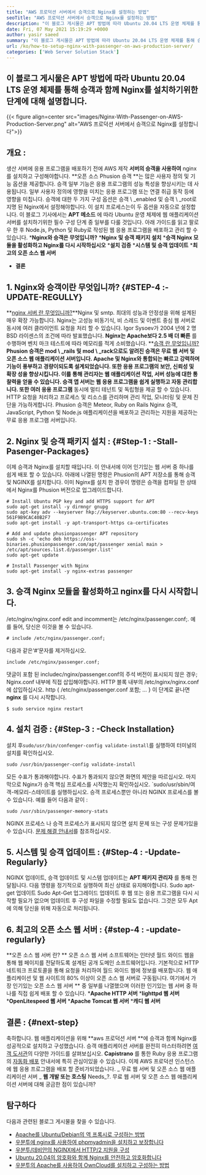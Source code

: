 ```yaml
---
title: "AWS 프로덕션 서버에서 승객으로 Nginx를 설정하는 방법" 
seoTitle: "AWS 프로덕션 서버에서 승객으로 Nginx를 설정하는 방법" 
description: "이 블로그 게시물은 APT 방법에 따라 Ubuntu 20.04 LTS 운영 체제를 통해 승객과 함께 NGINX 설치 단계를 설명합니다." 
date: Fri, 07 May 2021 15:19:29 +0000
author: yasir saeed
summary: "이 블로그 게시물은 APT 방법에 따라 Ubuntu 20.04 LTS 운영 체제를 통해 승객과 함께 NGINX 설치 단계를 설명합니다." 
url: /ko/how-to-setup-nginx-with-passenger-on-aws-production-server/
categories: ['Web Server Solution Stack']
---
```


## 이 블로그 게시물은 APT 방법에 따라 Ubuntu 20.04 LTS 운영 체제를 통해 승객과 함께 Nginx를 설치하기위한 단계에 대해 설명합니다.

{{< figure align=center src="images/Nginx-With-Passenger-on-AWS-Production-Server.png" alt="AWS 프로덕션 서버에서 승객으로 Nginx를 설정합니다">}}


## **개요**  :
생산 서버에 응용 프로그램을 배포하기 전에 AWS 제작 **서버의 승객을 사용하여**  nginx를 설치하고 구성해야합니다.
**오픈 소스 Phusion 승객 **는 많은 사용자 정의 및 기능 옵션을 제공합니다. 승객 일부 기능은 응용 프로그램의 성능 특성을 향상시키는 데 사용됩니다. 일부 사용자 정의에 영향을 미치는 응용 프로그램 또는 연결 취급 동작 등에 영향을 미칩니다. 승객에 대한 두 가지 구성 옵션은 승객 \ _enabled 및 승객 \ _root로 지명 된 Nginx에서 설정해야합니다. 이 설치 프로세스는이 두 옵션을 자동으로 설정합니다.
이 블로그 기사에서는 **APT 메소드** 에 따라 Ubuntu 운영 체제에 웹 애플리케이션 서버를 설치하기위한 필수 구성 단계 중 일부를 다룰 것입니다. 아래 가이드를 읽고 팔로우 한 후 Node.js, Python 및 Ruby로 작성된 웹 응용 프로그램을 배포하고 관리 할 수 ​​있습니다.
  ***Nginx와 승객은 무엇입니까?** 
  ***Nginx 및 승객 패키지 설치** 
  ***승객 Nginx 모듈을 활성화하고 Nginx를 다시 시작하십시오** 
  ***설치 검증** 
  ***시스템 및 승객 업데이트** 
  ***최고의 오픈 소스 웹 서버** 
  * **결론**

## 1. Nginx와 승객이란 무엇입니까?   {#STEP-4 :-UPDATE-REGULLY}
**[nginx 서버 란 무엇입니까?][1]**Nginx 및 smtp. 최대의 성능과 안정성을 위해 설계된 매우 확장 가능합니다. Nginx는 고성능 비동기식, 비 스레드 및 이벤트 중심 웹 서버로 동시에 여러 클라이언트 요청을 처리 할 수 ​​있습니다. Igor Sysoev가 2004 년에 2 명 BSD 라이센스의 조건에 따라 발표했습니다.  **Nginx는 Apache보다 2.5 배 더 빠른**  를 수행하며 벤치 마크 테스트에 따라 메모리를 적게 소비했습니다.
**[승객 란 무엇입니까?][2]**Phusion 승객은 mod \ _rails 및 mod \ _rack으로도 알려진 승객은 무료 웹 서버 및 오픈 소스 웹 애플리케이션 서버입니다. Apache 및 Nginx와 통합되는 빠르고 강력하며 기능이 풍부하고 경량이되도록 설계되었습니다. 또한 응용 프로그램의 보안, 신뢰성 및 확장 성을 향상시킵니다. 이를 통해 관리자는 웹 애플리케이션 작업, 서버 성능에 대한 통찰력을 얻을 수 있습니다. 승객 앱 서버는 웹 응용 프로그램을 쉽게 실행하고 자동 관리합니다. 또한 여러 응용 프로그램**  동시에 멀티 테넌트 및 독립형을 제공 할 수 있습니다. HTTP 요청을 처리하고 프로세스 및 리소스를 관리하며 관리 작업, 모니터링 및 문제 진단을 가능하게합니다. Phusion 승객은 Meteor, Ruby on Rails Nginx 승객, JavaScript, Python 및 Node.js 애플리케이션을 배포하고 관리하는 지원을 제공하는 무료 응용 프로그램 서버입니다.

## 2. Nginx 및 승객 패키지 설치 :   {#Step-1 : -Stall-Pasenger-Packages}
이제 승객과 Nginx를 설치할 때입니다. 이 안내서에 이어 인기있는 웹 서버 중 하나를 쉽게 배포 할 수 있습니다. 아래에 나열된 명령은 Phusion의 APT 저장소를 통해 승객 및 NGINX를 설치합니다. 이미 Nginx를 설치 한 경우이 명령은 승객을 컴파일 한 상태에서 Nginx를 Phusion 버전으로 업그레이드합니다.
```
# Install Ubuntu PGP key and add HTTPS support for APT
sudo apt-get install -y dirmngr gnupg
sudo apt-key adv --keyserver hkp://keyserver.ubuntu.com:80 --recv-keys 561F9B9CAC40B2F7
sudo apt-get install -y apt-transport-https ca-certificates

# Add and update phusionpassenger APT repository
sudo sh -c 'echo deb https://oss-binaries.phusionpassenger.com/apt/passenger xenial main > /etc/apt/sources.list.d/passenger.list'
sudo apt-get update

# Install Passenger with Nginx
sudo apt-get install -y nginx-extras passenger
```

## 3. 승객 Nginx 모듈을 활성화하고 nginx를 다시 시작합니다.
/etc/nginx/nginx.conf edit and incomment는 /etc/nginx/passenger.conf;. 예를 들어, 당신은 이것을 볼 수 있습니다.
```
# include /etc/nginx/passenger.conf;
```
다음과 같은‘#’문자를 제거하십시오.
```
include /etc/nginx/passenger.conf;
```
댓글이 포함 된 includec/nginx/passenger.conf의 주석 버전이 표시되지 않은 경우; Nginx.conf 내부에 직접 삽입해야합니다. HTTP 블록 내부의 /etc/nginx/nginx.conf에 삽입하십시오.
http {
    /etc/nginx/passenger.conf 포함;
    ...
}
이 단계로 끝나면 **nginx** 를 다시 시작합니다.
```
$ sudo service nginx restart
```

## 4. 설치 검증 :   {#Step-3 : -Check Installation}
설치 후`sudo/usr/bin/confenger-config validate-install`를 실행하여 터미널의 설치를 확인하십시오.
```
sudo /usr/bin/passenger-config validate-install
```
모든 수표가 통과해야합니다. 수표가 통과되지 않으면 화면의 제안을 따르십시오.
마지막으로 Nginx가 승객 핵심 프로세스를 시작했는지 확인하십시오. `sudo/usr/sbin/여객-메모리-스테이트를 실행하십시오. 승객 프로세스뿐만 아니라 NGINX 프로세스를 볼 수 있습니다. 예를 들어 다음과 같이 :
```
sudo /usr/sbin/passenger-memory-stats
```
NGINX 프로세스 나 승객 프로세스가 표시되지 않으면 설치 문제 또는 구성 문제가있을 수 있습니다. [문제 해결 안내서][3]를 참조하십시오.

## 5. 시스템 및 승객 업데이트 :   {#Step-4 : -Update-Regularly}
NGINX 업데이트, 승객 업데이트 및 시스템 업데이트는 **APT 패키지 관리자** 를 통해 전달됩니다. 다음 명령을 정기적으로 실행하여 최신 상태로 유지해야합니다.
Sudo apt-get 업데이트
Sudo Apt-Get 업그레이드
업데이트 후 웹 또는 응용 프로그램을 다시 시작할 필요가 없으며 업데이트 후 구성 파일을 수정할 필요도 없습니다. 그것은 모두 Apt에 의해 당신을 위해 자동으로 처리됩니다.

## 6. **최고의 오픈 소스 웹 서버**  :   {#step-4 : -update-regularly}
**오픈 소스 웹 서버 란? ** 오픈 소스 웹 서버 소프트웨어는 인터넷 월드 와이드 웹을 통해 웹 페이지를 전달하도록 설계된 공개 도메인 소프트웨어입니다. 기본적으로 HTTP 네트워크 프로토콜을 통해 요청을 처리하여 월드 와이드 웹에 정보를 배포합니다.
웹 애플리케이션 및 웹 사이트의 80% 이상이 오픈 소스 웹 서버로 구동됩니다. 여기에서 가장 인기있는 오픈 소스 웹 서버 ** 중 일부를 나열했으며 이러한 인기있는 웹 서버 중 하나를 직접 쉽게 배포 할 수 있습니다.
  ***Apache HTTP 서버** 
  ***lighttpd 웹 서버** 
  ***OpenLitespeed 웹 서버** 
  ***Apache Tomcat 웹 서버** 
  ***캐디 웹 서버** 

## [][4] 결론 :   {#next-step}
축하합니다. 웹 애플리케이션을 위해 **aws 프로덕션 서버 **에 승객과 함께 Nginx를 성공적으로 설치하고 구성했습니다. 승객 애플리케이션 서버를 완전히 마스터하려면 [여객 도서관][5]의 다양한 가이드를 살펴보십시오.  **Capistrano**  를 통한 Ruby 응용 프로그램의 [자동화 배포][6] 안내서에 특히 관심이있을 수 있습니다. 이제 AWS 프로덕션 인스턴스에 웹 응용 프로그램을 배포 할 준비가되었습니다.
_ 무료 웹 서버 및 오픈 소스 웹 애플리케이션 서버 _ **웹 개발 또는 호스팅**  Needs_?. 무료 웹 서버 및 오픈 소스 웹 애플리케이션 서버에 대해 궁금한 점이 있습니까?

## 탐구하다
다음과 관련된 블로그 게시물을 찾을 수 있습니다.
  * [Apache를 Ubuntu/Debian의 역 프록시로 구성하는 방법][8]
  * [우분투에 nginx를 사용하여 phpmyadmin을 설치하고 보장합니다][9]
  * [우분투/데비안의 NGINX에서 HTTP/2 지원을 구성][10]
  * [Ubuntu 20.04의 암호화와 함께 Nginx를 안전하고 암호화합니다][11]
  * [우분투의 Apache를 사용하여 OwnCloud를 설치하고 구성하는 방법][12]

  
[1]: http://nginx.com/
[2]: https://www.phusionpassenger.com/
[3]: https://www.phusionpassenger.com/library/admin/nginx/troubleshooting/
[4]: https://www.phusionpassenger.com/library/walkthroughs/deploy/ruby/aws/nginx/oss/xenial/install_passenger.html#next-step
[5]: https://www.phusionpassenger.com/library/#guides
[6]: https://www.phusionpassenger.com/library/deploy/nginx/automating_app_updates/ruby/
[7]: mailto:yasir.saeed@aspose.com
[8]: https://blog.containerize.com/web-server-solution-stack/how-to-configure-apache-as-a-reverse-proxy-for-ubuntudebian/
[9]: https://blog.containerize.com/web-server-solution-stack/how-to-install-and-secure-phpmyadmin-with-nginx-on-ubuntu/
[10]: https://blog.containerize.com/web-server-solution-stack/how-to-configure-http2-support-in-nginx-on-ubuntudebian/
[11]: https://blog.containerize.com/web-server-solution-stack/how-to-secure-nginx-with-letsencrypt-on-ubuntu-20-04/
[12]: https://blog.containerize.com/backup-and-sync-software/how-to-install-and-configure-owncloud-with-apache-on-ubuntu/
